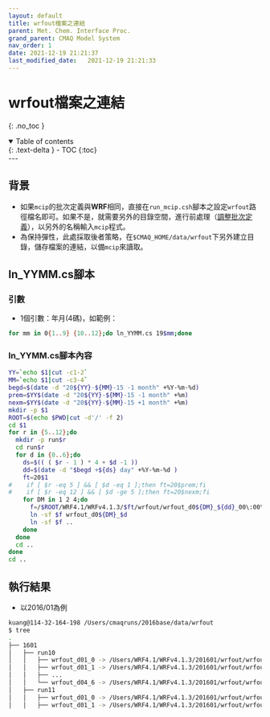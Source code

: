 ```yaml
---
layout: default
title: wrfout檔案之連結
parent: Met. Chem. Interface Proc.
grand_parent: CMAQ Model System
nav_order: 1
date: 2021-12-19 21:21:37
last_modified_date:   2021-12-19 21:21:33
---
```


# wrfout檔案之連結
{: .no_toc }

<details open markdown="block">
  <summary>
    Table of contents
  </summary>
  {: .text-delta }
- TOC
{:toc}
</details>
---

## 背景
- 如果`mcip`的批次定義與**WRF**相同，直接在`run_mcip.csh`腳本之設定`wrfout`路徑檔名即可。如果不是，就需要另外的目錄空間，進行前處理（[調整批次定義](/Focus-on-Air-Quality/GridModels/MCIP/add_xtime/)），以另外的名稱輸入`mcip`程式。
- 為保持彈性，此處採取後者策略，在`$CMAQ_HOME/data/wrfout`下另外建立目錄，儲存檔案的連結，以備`mcip`來讀取。

## ln_YYMM.cs腳本

### 引數
- 1個引數：年月(4碼)，如範例：

```bash
for mm in 0{1..9} {10..12};do ln_YYMM.cs 19$mm;done
```

### ln_YYMM.cs腳本內容

```bash
YY=`echo $1|cut -c1-2`
MM=`echo $1|cut -c3-4`
begd=$(date -d "20${YY}-${MM}-15 -1 month" +%Y-%m-%d)
prem=$YY$(date -d "20${YY}-${MM}-15 -1 month" +%m)
nexm=$YY$(date -d "20${YY}-${MM}-15 +1 month" +%m)
mkdir -p $1
ROOT=$(echo $PWD|cut -d'/' -f 2)
cd $1
for r in {5..12};do 
  mkdir -p run$r
  cd run$r
  for d in {0..6};do 
    ds=$(( ( $r - 1 ) * 4 + $d -1 ))
    dd=$(date -d "$begd +${ds} day" +%Y-%m-%d )
    ft=20$1
#    if [ $r -eq 5 ] && [ $d -eq 1 ];then ft=20$prem;fi
#    if [ $r -eq 12 ] && [ $d -ge 5 ];then ft=20$nexm;fi
    for DM in 1 2 4;do 
      f=/$ROOT/WRF4.1/WRFv4.1.3/$ft/wrfout/wrfout_d0${DM}_${dd}_00\:00\:00
      ln -sf $f wrfout_d0${DM}_$d
      ln -sf $f ..
    done
  done
  cd ..
done
cd ..
```

## 執行結果
- 以2016/01為例

```bash
kuang@114-32-164-198 /Users/cmaqruns/2016base/data/wrfout
$ tree
.
├── 1601
│   ├── run10
│   │   ├── wrfout_d01_0 -> /Users/WRF4.1/WRFv4.1.3/201601/wrfout/wrfout_d01_2016-01-19_00:00:00
│   │   ├── wrfout_d01_1 -> /Users/WRF4.1/WRFv4.1.3/201601/wrfout/wrfout_d01_2016-01-20_00:00:00
│   │   ├── ...
│   │   └── wrfout_d04_6 -> /Users/WRF4.1/WRFv4.1.3/201601/wrfout/wrfout_d04_2016-01-25_00:00:00
│   ├── run11
│   │   ├── wrfout_d01_0 -> /Users/WRF4.1/WRFv4.1.3/201601/wrfout/wrfout_d01_2016-01-23_00:00:00
│   │   ├── wrfout_d01_1 -> /Users/WRF4.1/WRFv4.1.3/201601/wrfout/wrfout_d01_2016-01-24_00:00:00
```